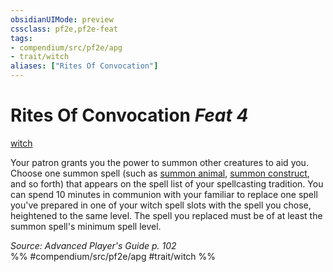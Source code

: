 ```yaml
---
obsidianUIMode: preview
cssclass: pf2e,pf2e-feat
tags:
- compendium/src/pf2e/apg
- trait/witch
aliases: ["Rites Of Convocation"]
---
```

# Rites Of Convocation  *Feat 4*  
[witch](/rules/traits/witch-apg.md)  


Your patron grants you the power to summon other creatures to aid you. Choose one summon spell (such as [summon animal](/compendium/spells/summon-animal.md), [summon construct](/compendium/spells/summon-construct.md), and so forth) that appears on the spell list of your spellcasting tradition. You can spend 10 minutes in communion with your familiar to replace one spell you've prepared in one of your witch spell slots with the spell you chose, heightened to the same level. The spell you replaced must be of at least the summon spell's minimum spell level.

*Source: Advanced Player's Guide p. 102*  
%% #compendium/src/pf2e/apg #trait/witch %%
